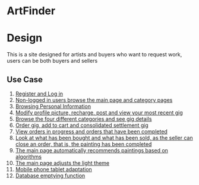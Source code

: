 # ArtFinder

# Design

This is a site designed for artists and buyers who want to request work, users can be both buyers and sellers

## Use Case 

1. [Register and Log in]()
2. [Non-logged in users browse the main page and category pages]()
3. [Browsing Personal Information]()
4. [Modify profile picture, recharge, post and view your most recent gig]()
5. [Browse the four different categories and see gig details]()
6. [Order gig, add to cart and consolidated settlement gig]()
7. [View orders in progress and orders that have been completed]()
8. [Look at what has been bought and what has been sold, as the seller can close an order, that is, the painting has been completed]()
9. [The main page automatically recommends paintings based on algorithms]()
10. [The main page adjusts the light theme]()
11. [Mobile phone tablet adaptation]()
12. [Database emptying function]()
